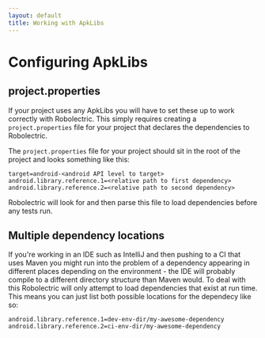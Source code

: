```yaml
---
layout: default
title: Working with ApkLibs
---
```


# Configuring ApkLibs

## project.properties

If your project uses any ApkLibs you will have to set these up to work correctly with Robolectric. This
simply requires creating a `project.properties` file for your project that declares the dependencies to
Robolectric.

The `project.properties` file for your project should sit in the root of the project and looks something like this:

```
target=android-<android API level to target>
android.library.reference.1=<relative path to first dependency>
android.library.reference.2=<relative path to second dependency>
```

Robolectric will look for and then parse this file to load dependencies before any tests run.

## Multiple dependency locations

If you're working in an IDE such as IntelliJ and then pushing to a CI that uses Maven you might run into
the problem of a dependency appearing in different places depending on the environment - the IDE will probably compile
to a different directory structure than Maven would. To deal with this
Robolectric will only attempt to load dependencies that exist at run time. This means you can just
list both possible locations for the dependecy like so:

```
android.library.reference.1=dev-env-dir/my-awesome-dependency
android.library.reference.2=ci-env-dir/my-awesome-dependency
```